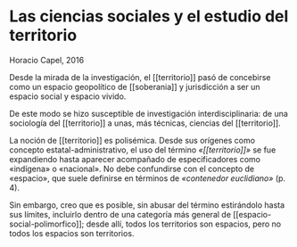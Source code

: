 # Las ciencias sociales y el estudio del territorio
Horacio Capel,  2016

Desde la mirada de la investigación, el [[territorio]] pasó de concebirse como un espacio geopolítico de [[soberania]] y jurisdicción  a ser un espacio social y espacio vivido.

De este modo se hizo susceptible de investigación interdisciplinaria: de una sociología del [[territorio]] a unas, más técnicas, ciencias del [[territorio]].

La noción de [[territorio]] es polisémica. Desde sus orígenes como concepto estatal-administrativo, el uso del término *«[[territorio]]»* se fue expandiendo hasta aparecer acompañado de especificadores como «indígena» o «nacional». No debe confundirse con el concepto de «espacio», que suele definirse en términos de *«contenedor euclidiano»* (p. 4).

Sin embargo, creo que es posible, sin abusar del término estirándolo hasta sus límites, incluirlo dentro de una categoría más general de [[espacio-social-polimorfico]]; desde allí, todos los territorios son espacios, pero no todos los espacios son territorios. 

